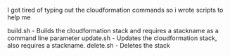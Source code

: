 I got tired of typing out the cloudformation commands so i wrote scripts to help me

build.sh    - Builds the cloudformation stack and requires a stackname as a command line parameter
update.sh   - Updates the cloudformation stack, also requires a stackname.
delete.sh   - Deletes the stack
